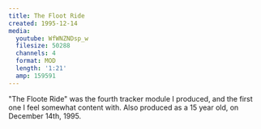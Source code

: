 ```yaml
---
title: The Floot Ride
created: 1995-12-14
media:
  youtube: WfWNZNDsp_w
  filesize: 50288
  channels: 4
  format: MOD
  length: '1:21'
  amp: 159591
---
```


"The Floote Ride" was the fourth tracker module I produced, and the first one I
feel somewhat content with. Also produced as a 15 year old, on December 14th,
1995.
